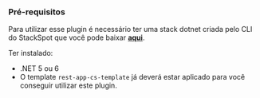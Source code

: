 ### **Pré-requisitos**
Para utilizar esse plugin é necessário ter uma stack dotnet criada pelo CLI do StackSpot que você pode baixar [**aqui**](https://stackspot.com.br/).

Ter instalado:
- .NET 5 ou 6 
- O template `rest-app-cs-template` já deverá estar aplicado para você conseguir utilizar este plugin.
